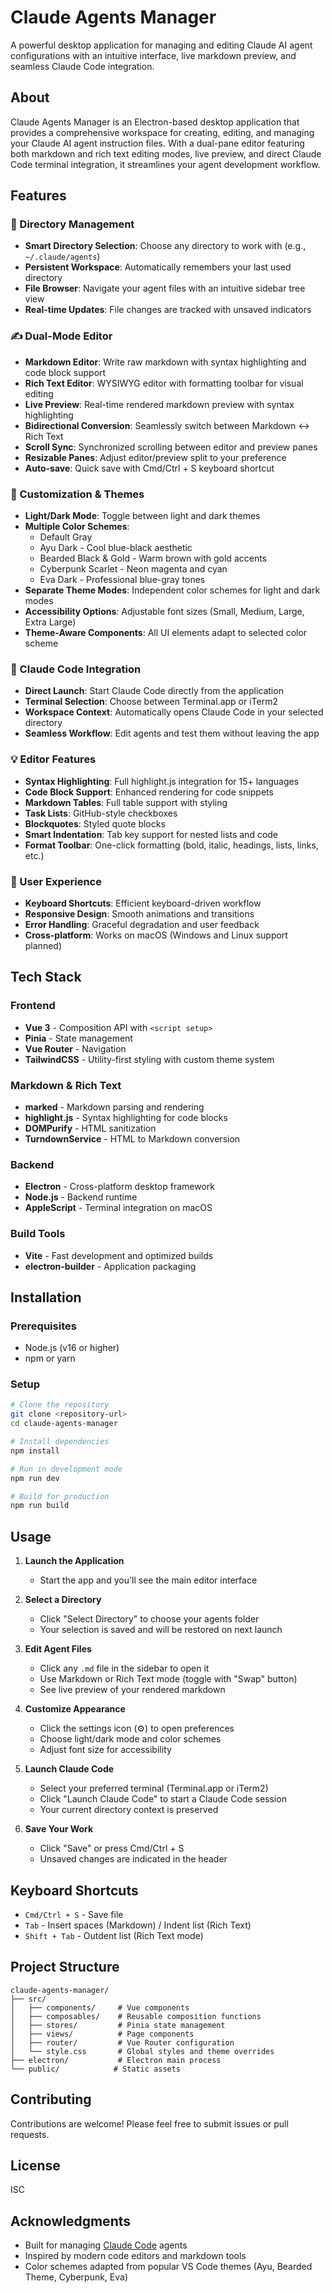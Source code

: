 # Claude Agents Manager

A powerful desktop application for managing and editing Claude AI agent configurations with an intuitive interface, live markdown preview, and seamless Claude Code integration.

## About

Claude Agents Manager is an Electron-based desktop application that provides a comprehensive workspace for creating, editing, and managing your Claude AI agent instruction files. With a dual-pane editor featuring both markdown and rich text editing modes, live preview, and direct Claude Code terminal integration, it streamlines your agent development workflow.

## Features

### 📁 Directory Management
- **Smart Directory Selection**: Choose any directory to work with (e.g., `~/.claude/agents`)
- **Persistent Workspace**: Automatically remembers your last used directory
- **File Browser**: Navigate your agent files with an intuitive sidebar tree view
- **Real-time Updates**: File changes are tracked with unsaved indicators

### ✍️ Dual-Mode Editor
- **Markdown Editor**: Write raw markdown with syntax highlighting and code block support
- **Rich Text Editor**: WYSIWYG editor with formatting toolbar for visual editing
- **Live Preview**: Real-time rendered markdown preview with syntax highlighting
- **Bidirectional Conversion**: Seamlessly switch between Markdown ↔ Rich Text
- **Scroll Sync**: Synchronized scrolling between editor and preview panes
- **Resizable Panes**: Adjust editor/preview split to your preference
- **Auto-save**: Quick save with Cmd/Ctrl + S keyboard shortcut

### 🎨 Customization & Themes
- **Light/Dark Mode**: Toggle between light and dark themes
- **Multiple Color Schemes**:
  - Default Gray
  - Ayu Dark - Cool blue-black aesthetic
  - Bearded Black & Gold - Warm brown with gold accents
  - Cyberpunk Scarlet - Neon magenta and cyan
  - Eva Dark - Professional blue-gray tones
- **Separate Theme Modes**: Independent color schemes for light and dark modes
- **Accessibility Options**: Adjustable font sizes (Small, Medium, Large, Extra Large)
- **Theme-Aware Components**: All UI elements adapt to selected color scheme

### 🚀 Claude Code Integration
- **Direct Launch**: Start Claude Code directly from the application
- **Terminal Selection**: Choose between Terminal.app or iTerm2
- **Workspace Context**: Automatically opens Claude Code in your selected directory
- **Seamless Workflow**: Edit agents and test them without leaving the app

### 💡 Editor Features
- **Syntax Highlighting**: Full highlight.js integration for 15+ languages
- **Code Block Support**: Enhanced rendering for code snippets
- **Markdown Tables**: Full table support with styling
- **Task Lists**: GitHub-style checkboxes
- **Blockquotes**: Styled quote blocks
- **Smart Indentation**: Tab key support for nested lists and code
- **Format Toolbar**: One-click formatting (bold, italic, headings, lists, links, etc.)

### 🎯 User Experience
- **Keyboard Shortcuts**: Efficient keyboard-driven workflow
- **Responsive Design**: Smooth animations and transitions
- **Error Handling**: Graceful degradation and user feedback
- **Cross-platform**: Works on macOS (Windows and Linux support planned)

## Tech Stack

### Frontend
- **Vue 3** - Composition API with `<script setup>`
- **Pinia** - State management
- **Vue Router** - Navigation
- **TailwindCSS** - Utility-first styling with custom theme system

### Markdown & Rich Text
- **marked** - Markdown parsing and rendering
- **highlight.js** - Syntax highlighting for code blocks
- **DOMPurify** - HTML sanitization
- **TurndownService** - HTML to Markdown conversion

### Backend
- **Electron** - Cross-platform desktop framework
- **Node.js** - Backend runtime
- **AppleScript** - Terminal integration on macOS

### Build Tools
- **Vite** - Fast development and optimized builds
- **electron-builder** - Application packaging

## Installation

### Prerequisites
- Node.js (v16 or higher)
- npm or yarn

### Setup
```bash
# Clone the repository
git clone <repository-url>
cd claude-agents-manager

# Install dependencies
npm install

# Run in development mode
npm run dev

# Build for production
npm run build
```

## Usage

1. **Launch the Application**
   - Start the app and you'll see the main editor interface

2. **Select a Directory**
   - Click "Select Directory" to choose your agents folder
   - Your selection is saved and will be restored on next launch

3. **Edit Agent Files**
   - Click any `.md` file in the sidebar to open it
   - Use Markdown or Rich Text mode (toggle with "Swap" button)
   - See live preview of your rendered markdown

4. **Customize Appearance**
   - Click the settings icon (⚙️) to open preferences
   - Choose light/dark mode and color schemes
   - Adjust font size for accessibility

5. **Launch Claude Code**
   - Select your preferred terminal (Terminal.app or iTerm2)
   - Click "Launch Claude Code" to start a Claude Code session
   - Your current directory context is preserved

6. **Save Your Work**
   - Click "Save" or press Cmd/Ctrl + S
   - Unsaved changes are indicated in the header

## Keyboard Shortcuts

- `Cmd/Ctrl + S` - Save file
- `Tab` - Insert spaces (Markdown) / Indent list (Rich Text)
- `Shift + Tab` - Outdent list (Rich Text mode)

## Project Structure

```
claude-agents-manager/
├── src/
│   ├── components/     # Vue components
│   ├── composables/    # Reusable composition functions
│   ├── stores/         # Pinia state management
│   ├── views/          # Page components
│   ├── router/         # Vue Router configuration
│   └── style.css       # Global styles and theme overrides
├── electron/           # Electron main process
└── public/            # Static assets
```

## Contributing

Contributions are welcome! Please feel free to submit issues or pull requests.

## License

ISC

## Acknowledgments

- Built for managing [Claude Code](https://claude.com/claude-code) agents
- Inspired by modern code editors and markdown tools
- Color schemes adapted from popular VS Code themes (Ayu, Bearded Theme, Cyberpunk, Eva)